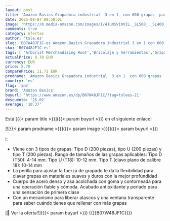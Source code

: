 ```yaml
---
layout: post
title: 'Amazon Basics Grapadora industrial  3 en 1  con 600 grapas  para tapizados  reparaciones del hogar  carpintería  decoración y muebles  Gris'
date: 2025-08-07 09:50:01
image: 'https://m.media-amazon.com/images/I/41umSVimVIL._SL500_._SL400_.jpg'
comments: true
category: ofertas
author: 'tole.es'
slug: 'B07W48JF1C-es Amazon Basics Grapadora industrial 3 en 1 con 600 grapas...'
sku: 'B07W48JF1C-es'
tags: [ 'Arborist Merchandising Root','Bricolaje y herramientas','Grapadoras y punzones','Material de oficina','Oficina y papelería','Pistolas grapadoras','Self Service','Special Features Stores','Top Brands Office Selection','Top Brands Office Stationary','amazon basics','ea2646c3-be00-45fe-8702-34c4f95305c9_0','ea2646c3-be00-45fe-8702-34c4f95305c9_4301','f8a41b96-6bb6-4d7d-bb5b-67f8fcd7c327_0','f8a41b96-6bb6-4d7d-bb5b-67f8fcd7c327_4701','grapadora','Últimas novedades: Bricolaje y herramientas','🇪🇸', ]
actualPrice: 8.78 EUR
currency: EUR
price: 8.78
comparePrice: 11.71 EUR
prodname: 'Amazon Basics Grapadora industrial  3 en 1  con 600 grapas  para tapizados  reparaciones del hogar  carpintería  decoración y muebles  Gris'
country: 'es'
flag: '🇪🇸'
brand: 'Amazon Basics'
buyurl: 'https://www.amazon.es/dp/B07W48JF1C/?tag=tolees-21'
descuento: '25.02'
average: '10.37'
---
```


Está [{{< param title >}}]({{< param buyurl >}}) en el siguiente enlace!

[![{{< param prodname >}}]({{< param image >}})]({{< param buyurl >}})

ℹ️:

- Viene con 3 tipos de grapas: Tipo D (200 piezas), tipo U (200 piezas) y tipo T (200 piezas). Rango de tamaños de las grapas aplicables: Tipo D (T50): 4-14 mm. Tipo U (T18): 10-12 mm. Tipo T (clavo plano de calibre 18): 10-14 mm
- La perilla para ajustar la fuerza de grapado te da la flexibilidad para clavar grapas en materiales suaves y duros con la mejor profundidad
- Cuerpo de acero denso y asa acolchada con goma y contorneada para una operación fiable y cómoda. Acabado antioxidante y perlado para una sensación de primera clase
- Con un mecanismo para liberar atascos y una ventana transparente para saber cuándo tienes que rellenar con más grapas

[🛒 Ver la oferta!!]({{< param buyurl >}})
{{<world>}}B07W48JF1C{{</world>}}
